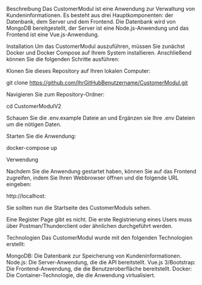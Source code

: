 Beschreibung
Das CustomerModul ist eine Anwendung zur Verwaltung von Kundeninformationen. Es besteht aus drei Hauptkomponenten: der Datenbank, dem Server und dem Frontend. Die Datenbank wird von MongoDB bereitgestellt, der Server ist eine Node.js-Anwendung und das Frontend ist eine Vue.js-Anwendung.

Installation
Um das CustomerModul auszuführen, müssen Sie zunächst Docker und Docker Compose auf Ihrem System installieren. Anschließend können Sie die folgenden Schritte ausführen:

Klonen Sie dieses Repository auf Ihren lokalen Computer:

git clone https://github.com/IhrGitHubBenutzername/CustomerModul.git

Navigieren Sie zum Repository-Ordner:

cd CustomerModulV2

Schauen Sie die .env.example Dateie an und Ergänzen sie Ihre .env Dateien um die nötigen Daten. 

Starten Sie die Anwendung:

docker-compose up

Verwendung

Nachdem Sie die Anwendung gestartet haben, können Sie auf das Frontend zugreifen, indem Sie Ihren Webbrowser öffnen und die folgende URL eingeben:

http://localhost:

Sie sollten nun die Startseite des CustomerModuls sehen.

Eine Register Page gibt es nicht. Die erste Registrierung eines Users muss über Postman/Thunderclient oder ähnlichen durchgeführt werden. 

Technologien
Das CustomerModul wurde mit den folgenden Technologien erstellt:

MongoDB: Die Datenbank zur Speicherung von Kundeninformationen.
Node.js: Die Server-Anwendung, die die API bereitstellt.
Vue.js 3/Bootstrap: Die Frontend-Anwendung, die die Benutzeroberfläche bereitstellt.
Docker: Die Container-Technologie, die die Anwendung virtualisiert.
